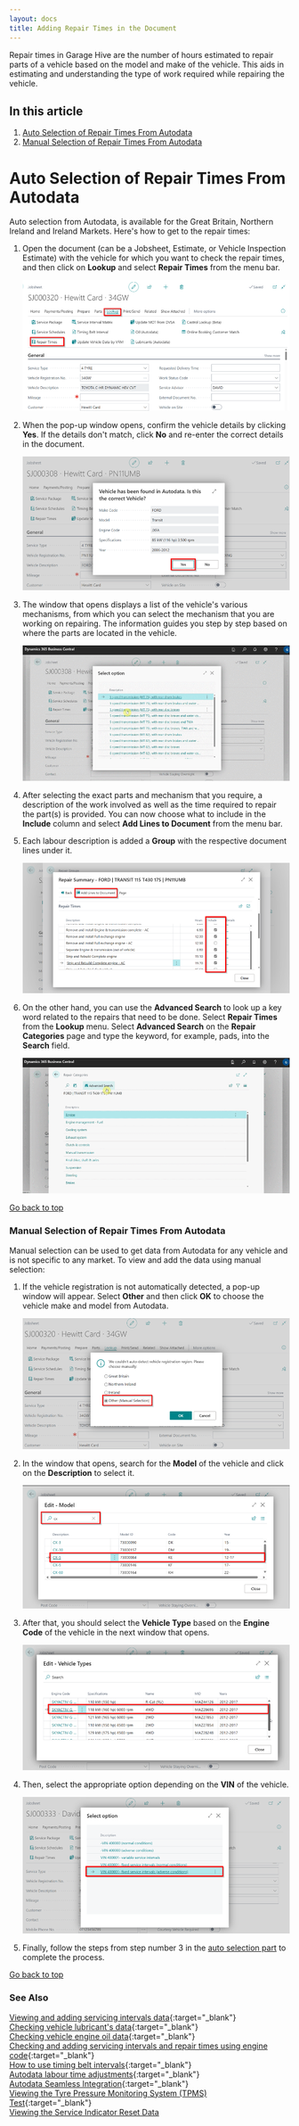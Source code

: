 ```yaml
---
layout: docs
title: Adding Repair Times in the Document
---
```


<a name="top"></a>

Repair times in Garage Hive are the number of hours estimated to repair parts of a vehicle based on the model and make of the vehicle. This aids in estimating and understanding the type of work required while repairing the vehicle.

## In this article
1. [Auto Selection of Repair Times From Autodata](#auto-selection-of-repair-times-data-from-autodata)
2. [Manual Selection of Repair Times From Autodata](#manual-selection-of-repair-times-from-autodata)

# Auto Selection of Repair Times From Autodata
Auto selection from Autodata, is available for the Great Britain, Northern Ireland and Ireland Markets. Here's how to get to the repair times:
1. Open the document (can be a Jobsheet, Estimate, or Vehicle Inspection Estimate) with the vehicle for which you want to check the repair times, and then click on **Lookup** and select **Repair Times** from the menu bar.

   ![](media/garagehive-autodata-repair-times1.png)

2. When the pop-up window opens, confirm the vehicle details by clicking **Yes**. If the details don't match, click **No** and re-enter the correct details in the document.

   ![](media/garagehive-autodata-repair-times3.png)

3. The window that opens displays a list of the vehicle's various mechanisms, from which you can select the mechanism that you are working on repairing. The information guides you step by step based on where the parts are located in the vehicle.

   ![](media/garagehive-autodata-repair-times2.gif)

4. After selecting the exact parts and mechanism that you require, a description of the work involved as well as the time required to repair the part(s) is provided. You can now choose what to include in the **Include** column and select **Add Lines to Document** from the menu bar. 
5. Each labour description is added a **Group** with the respective document lines under it.

   ![](media/garagehive-autodata-repair-times4.png)

6. On the other hand, you can use the **Advanced Search** to look up a key word related to the repairs that need to be done. Select **Repair Times** from the **Lookup** menu. Select **Advanced Search** on the **Repair Categories** page and type the keyword, for example, pads, into the **Search** field.

   ![](media/garagehive-autodata-repair-times4.gif)


[Go back to top](#top)

### Manual Selection of Repair Times From Autodata
Manual selection can be used to get data from Autodata for any vehicle and is not specific to any market. To view and add the data using manual selection:
1. If the vehicle registration is not automatically detected, a pop-up window will appear. Select **Other** and then click **OK** to choose the vehicle make and model from Autodata.

   ![](media/garagehive-autodata-repair-times2.png)

2. In the window that opens, search for the **Model** of the vehicle and click on the **Description** to select it.

   ![](media/garagehive-autodata-repair-times8.png)

3. After that, you should select the **Vehicle Type** based on the **Engine Code** of the vehicle in the next window that opens.

   ![](media/garagehive-autodata-repair-times9.png)

4. Then, select the appropriate option depending on the **VIN** of the vehicle.

   ![](media/garagehive-autodata-repair-times10.png)

5. Finally, follow the steps from step number 3 in the [auto selection part](#auto-selection-of-repair-times-data-from-autodata) to complete the process.

[Go back to top](#top)


### **See Also**

[Viewing and adding servicing intervals data](garagehive-autodata-viewing-and-adding-servicing-intervals.html){:target="_blank"} \
[Checking vehicle lubricant's data](garagehive-autodata-checking-vehicle-lubricant-data.html){:target="_blank"} \
[Checking vehicle engine oil data](garagehive-autodata-viewing-vehicle-engine-oil-data.html){:target="_blank"} \
[Checking and adding servicing intervals and repair times using engine code](garagehive-autodata-checking-servicing-intervals-and-adding-repair-times-using-engine-code.html){:target="_blank"} \
[How to use timing belt intervals](garagehive-timing-belt-intervals-how-to-use-timing-belt-intervals.html){:target="_blank"} \
[Autodata labour time adjustments](garagehive-autodata-labour-time-adjustment.html){:target="_blank"} \
[Autodata Seamless Integration](garagehive-autodata-seamless-integration.html){:target="_blank"} \
[Viewing the Tyre Pressure Monitoring System (TPMS) Test](garagehive-autodata-tpms.html){:target="_blank"} \
[Viewing the Service Indicator Reset Data](garagehive-autodata-service-indicators.html)

